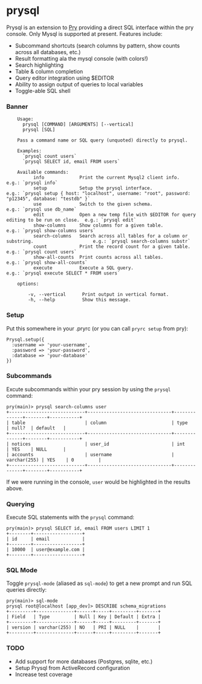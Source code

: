 prysql
======

Prysql is an extension to [Pry](http://github.com/pry/pry) providing a direct SQL interface within
the pry console. Only Mysql is supported at present. Features include:

* Subcommand shortcuts (search columns by pattern, show counts across all databases, etc.)
* Result formatting ala the mysql console (with colors!)
* Search highlighting
* Table & column completion
* Query editor integration using $EDITOR
* Ability to assign output of queries to local variables
* Toggle-able SQL shell

### Banner

        Usage:
          prysql [COMMAND] [ARGUMENTS] [--vertical]
          prysql [SQL]

        Pass a command name or SQL query (unquoted) directly to prysql.

        Examples:
          `prysql count users`
          `prysql SELECT id, email FROM users`

        Available commands:
              info             Print the current Mysql2 client info.                                    e.g.: `prysql info`                                                                                   
              setup            Setup the prysql interface.                                              e.g.: `prysql setup { host: "localhost", username: "root", password: "p12345", database: "testdb" }`  
              use              Switch to the given schema.                                              e.g.: `prysql use db_name`                                                                            
              edit             Open a new temp file with $EDITOR for query editing to be run on close.  e.g.: `prysql edit`                                                                                   
              show-columns     Show columns for a given table.                                          e.g.: `prysql show-columns users`                                                                     
              search-columns   Search across all tables for a column or substring.                      e.g.: `prysql search-columns substr`                                                                  
              count            Print the record count for a given table.                                e.g.: `prysql count users`                                                                            
              show-all-counts  Print counts across all tables.                                          e.g.: `prysql show-all-counts`                                                                        
              execute          Execute a SQL query.                                                     e.g.: `prysql execute SELECT * FROM users`                                                            

        options:

            -v, --vertical      Print output in vertical format.
            -h, --help          Show this message.

### Setup

Put this somewhere in your .pryrc (or you can call `pryrc setup` from pry):

    Prysql.setup({
      :username => 'your-username',
      :password => 'your-password',
      :database => 'your-database'
    })

### Subcommands

Excute subcommands within your pry session by using the `prysql` command:

    pry(main)> prysql search-columns user
    +----------------------------+-------------------------------+--------------+--------+-----------+
    | table                      | column                        | type         | null?  | default   |
    +----------------------------+-------------------------------+--------------+--------+-----------+
    | notices                    | user_id                       | int          | YES    | NULL      |
    | accounts                   | username                      | varchar(255) | YES    | 0         |
    +----------------------------+-------------------------------+--------------+--------+-----------+

If we were running in the console, `user` would be highlighted in the results above.

### Querying

Execute SQL statements with the `prysql` command:

    pry(main)> prysql SELECT id, email FROM users LIMIT 1
    +--------+------------------+
    | id     | email            |
    +--------+------------------+
    | 10000  | user@example.com |
    +--------+------------------+

### SQL Mode

Toggle `prysql-mode` (aliased as `sql-mode`) to get a new prompt and run SQL queries directly:

    pry(main)> sql-mode
    prysql root@localhost [app_dev]> DESCRIBE schema_migrations
    +---------+--------------+------+-----+---------+-------+
    | Field   | Type         | Null | Key | Default | Extra |
    +---------+--------------+------+-----+---------+-------+
    | version | varchar(255) | NO   | PRI | NULL    |       |
    +---------+--------------+------+-----+---------+-------+

### TODO

* Add support for more databases (Postgres, sqlite, etc.)
* Setup Prysql from ActiveRecord configuration
* Increase test coverage
